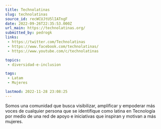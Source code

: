 ```yaml
---
title: Technolatinas
slug: technolatinas
source_id: recWCUJtU5lIATngF
date: 2022-09-26T22:35:53.000Z
url_main: https://technolatinas.org/
submitted_by: pedrogk
links: 
 - https://twitter.com/Technolatinas
 - https://www.facebook.com/technolatinas/
 - https://www.youtube.com/c/technolatinas

topics: 
 - diversidad-e-inclusion

tags: 
 - Latam
 - Mujeres

lastmod: 2022-11-28 23:08:25
---
```


Somos una comunidad que busca visibilizar, amplificar y empoderar más voces de cualquier persona que se identifique como latina en Tecnología por medio de una red de apoyo e iniciativas que inspiran y motivan a más mujeres.
